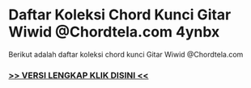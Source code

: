 
 # Daftar Koleksi Chord  Kunci Gitar Wiwid @Chordtela.com 4ynbx


Berikut adalah daftar koleksi chord  kunci Gitar Wiwid @Chordtela.com

###  <a href="https://shortlighzx.web.app?sq=Daftar Koleksi Chord  Kunci Gitar Wiwid @Chordtela.com"> >> VERSI LENGKAP KLIK DISINI << </a>
